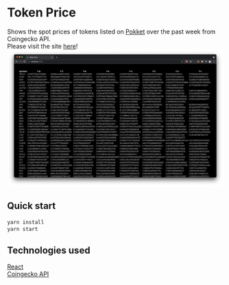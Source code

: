 # Token Price

Shows the spot prices of tokens listed on [Pokket](https://pokket.com/) over the past week from Coingecko API.\
Please visit the site [here](https://tokenpx.netlify.app)!
![home](./home.png)

## Quick start

```
yarn install
yarn start
```

## Technologies used

[React](https://reactjs.org/)\
[Coingecko API](https://www.coingecko.com/en/api)
